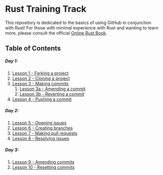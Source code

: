 
# Rust Training Track

This repository is dedicated to the basics of using GitHub in conjunction with Rust!  For those with minimal experience with Rust and wanting to learn more, please consult the official [Online Rust Book](https://doc.rust-lang.org/book/).

## Table of Contents

##### Day 1:

1. [Lesson 1  -  Forking a project]()
2. [Lesson 2  -  Cloning a project]()
3. [Lesson 3  -  Making commits]()
    1. [Lesson 3a - Amending a commit]()
    2. [Lesson 3b - Reverting a commit]()
4. [Lesson 4  -  Pushing a commit]()

##### Day 2:

1. [Lesson 5  -  Opening issues]()
2. [Lesson 6  -  Creating branches]()
3. [Lesson 7  -  Making pull requests]()
4. [Lesson 8  -  Resolving issues]()

##### Day 3: 

1. [Lesson 9  -  Amending commits]()
2. [Lesson 10 - Resetting commits]()
